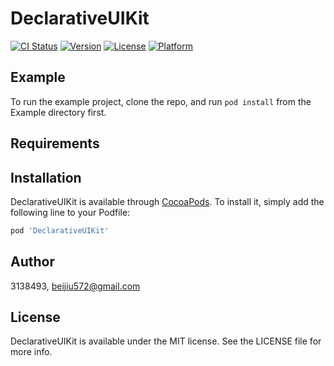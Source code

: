 # DeclarativeUIKit

[![CI Status](https://img.shields.io/travis/3138493/DeclarativeUIKit.svg?style=flat)](https://travis-ci.org/3138493/DeclarativeUIKit)
[![Version](https://img.shields.io/cocoapods/v/DeclarativeUIKit.svg?style=flat)](https://cocoapods.org/pods/DeclarativeUIKit)
[![License](https://img.shields.io/cocoapods/l/DeclarativeUIKit.svg?style=flat)](https://cocoapods.org/pods/DeclarativeUIKit)
[![Platform](https://img.shields.io/cocoapods/p/DeclarativeUIKit.svg?style=flat)](https://cocoapods.org/pods/DeclarativeUIKit)

## Example

To run the example project, clone the repo, and run `pod install` from the Example directory first.

## Requirements

## Installation

DeclarativeUIKit is available through [CocoaPods](https://cocoapods.org). To install
it, simply add the following line to your Podfile:

```ruby
pod 'DeclarativeUIKit'
```

## Author

3138493, beijiu572@gmail.com

## License

DeclarativeUIKit is available under the MIT license. See the LICENSE file for more info.
